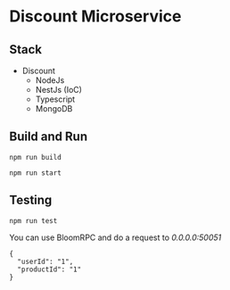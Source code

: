 # Discount Microservice

## Stack

- Discount
    - NodeJs
    - NestJs (IoC)
    - Typescript
    - MongoDB


## Build and Run

```
npm run build
```

```
npm run start
```

## Testing

```
npm run test
```

You can use BloomRPC and do a request to *0.0.0.0:50051*
```
{
  "userId": "1",
  "productId": "1"
}
```
